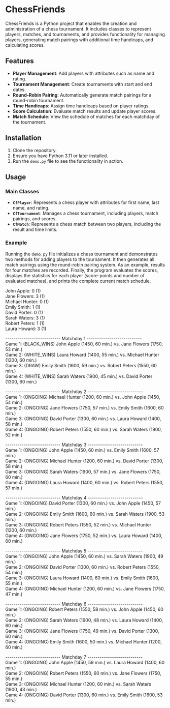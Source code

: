 # ChessFriends

ChessFriends is a Python project that enables the creation and administration of a chess tournament. It includes classes to represent players, matches, and tournaments, and provides functionality for managing players, generating match pairings with additional time handicaps, and calculating scores.

## Features

- **Player Management**: Add players with attributes such as name and rating.
- **Tournament Management**: Create tournaments with start and end dates.
- **Round-Robin Pairing**: Automatically generate match pairings for a round-robin tournament.
- **Time Handicaps**: Assign time handicaps based on player ratings.
- **Score Calculation**: Evaluate match results and update player scores.
- **Match Schedule**: View the schedule of matches for each matchday of the tournament.

## Installation

1. Clone the repository.
2. Ensure you have Python 3.11 or later installed.
3. Run the `demo.py` file to see the functionality in action.

## Usage

### Main Classes

- **`CfPlayer`**: Represents a chess player with attributes for first name, last name, and rating.
- **`CfTournament`**: Manages a chess tournament, including players, match pairings, and scores.
- **`CfMatch`**: Represents a chess match between two players, including the result and time limits.

### Example

Running the `demo.py` file initializes a chess tournament and demonstrates two methods for adding players to the tournament. It then generates all match pairings using the round-robin pairing system.
As an example, results for four matches are recorded. Finally, the program evaluates the scores, displays the statistics for each player (score-points and number of evaluated matches), and prints the complete current match schedule.


John Apple: 0 (1)  
Jane Flowers: 3 (1)  
Michael Hunter: 0 (1)  
Emily Smith: 1 (1)  
David Porter: 0 (1)  
Sarah Waters: 3 (1)  
Robert Peters: 1 (1)  
Laura Howard: 3 (1)  

--------------------------- Matchday 1 ---------------------------  
Game 1: (BLACK_WINS) John Apple (1450, 60 min.) vs. Jane Flowers (1750, 53 min.)  
Game 2: (WHITE_WINS) Laura Howard (1400, 55 min.) vs. Michael Hunter (1200, 60 min.)  
Game 3: (DRAW) Emily Smith (1600, 59 min.) vs. Robert Peters (1550, 60 min.)  
Game 4: (WHITE_WINS) Sarah Waters (1900, 45 min.) vs. David Porter (1300, 60 min.)  

--------------------------- Matchday 2 ---------------------------  
Game 1: (ONGOING) Michael Hunter (1200, 60 min.) vs. John Apple (1450, 54 min.)  
Game 2: (ONGOING) Jane Flowers (1750, 57 min.) vs. Emily Smith (1600, 60 min.)  
Game 3: (ONGOING) David Porter (1300, 60 min.) vs. Laura Howard (1400, 58 min.)  
Game 4: (ONGOING) Robert Peters (1550, 60 min.) vs. Sarah Waters (1900, 52 min.)  

--------------------------- Matchday 3 ---------------------------  
Game 1: (ONGOING) John Apple (1450, 60 min.) vs. Emily Smith (1600, 57 min.)  
Game 2: (ONGOING) Michael Hunter (1200, 60 min.) vs. David Porter (1300, 58 min.)  
Game 3: (ONGOING) Sarah Waters (1900, 57 min.) vs. Jane Flowers (1750, 60 min.)  
Game 4: (ONGOING) Laura Howard (1400, 60 min.) vs. Robert Peters (1550, 57 min.)  

--------------------------- Matchday 4 ---------------------------  
Game 1: (ONGOING) David Porter (1300, 60 min.) vs. John Apple (1450, 57 min.)  
Game 2: (ONGOING) Emily Smith (1600, 60 min.) vs. Sarah Waters (1900, 53 min.)  
Game 3: (ONGOING) Robert Peters (1550, 52 min.) vs. Michael Hunter (1200, 60 min.)  
Game 4: (ONGOING) Jane Flowers (1750, 52 min.) vs. Laura Howard (1400, 60 min.)  

--------------------------- Matchday 5 ---------------------------  
Game 1: (ONGOING) John Apple (1450, 60 min.) vs. Sarah Waters (1900, 49 min.)  
Game 2: (ONGOING) David Porter (1300, 60 min.) vs. Robert Peters (1550, 54 min.)  
Game 3: (ONGOING) Laura Howard (1400, 60 min.) vs. Emily Smith (1600, 55 min.)  
Game 4: (ONGOING) Michael Hunter (1200, 60 min.) vs. Jane Flowers (1750, 47 min.)  

--------------------------- Matchday 6 ---------------------------  
Game 1: (ONGOING) Robert Peters (1550, 58 min.) vs. John Apple (1450, 60 min.)  
Game 2: (ONGOING) Sarah Waters (1900, 48 min.) vs. Laura Howard (1400, 60 min.)  
Game 3: (ONGOING) Jane Flowers (1750, 49 min.) vs. David Porter (1300, 60 min.)  
Game 4: (ONGOING) Emily Smith (1600, 50 min.) vs. Michael Hunter (1200, 60 min.)  

--------------------------- Matchday 7 ---------------------------  
Game 1: (ONGOING) John Apple (1450, 59 min.) vs. Laura Howard (1400, 60 min.)  
Game 2: (ONGOING) Robert Peters (1550, 60 min.) vs. Jane Flowers (1750, 55 min.)  
Game 3: (ONGOING) Michael Hunter (1200, 60 min.) vs. Sarah Waters (1900, 43 min.)  
Game 4: (ONGOING) David Porter (1300, 60 min.) vs. Emily Smith (1600, 53 min.)  